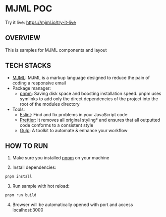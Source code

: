 # MJML POC 
Try it live: https://mjml.io/try-it-live

## OVERVIEW
This is samples for MJML components and layout

## TECH STACKS
- [MJML](https://documentation.mjml.io/): MJML is a markup language designed to reduce the pain of coding a responsive email
- Package manager:
  + [pnpm](https://pnpm.io/): Saving disk space and boosting installation speed. pnpm uses symlinks to add only the direct dependencies of the project into the root of the modules directory
- Tools:
  + [Eslint](https://eslint.org/): Find and fix problems in your JavaScript code
  + [Prettier](https://prettier.io/): It removes all original styling* and ensures that all outputted code conforms to a consistent style
  + [Gulp](https://gulpjs.com/): A toolkit to automate & enhance your workflow

## HOW TO RUN
1. Make sure you installed [pnpm](https://pnpm.io/) on your machine

2. Install dependencies:
```sh
pnpm install
```
3. Run sample with hot reload:
```sh
pnpm run build
```

4. Browser will be automatically opened with port and access localhost:3000

